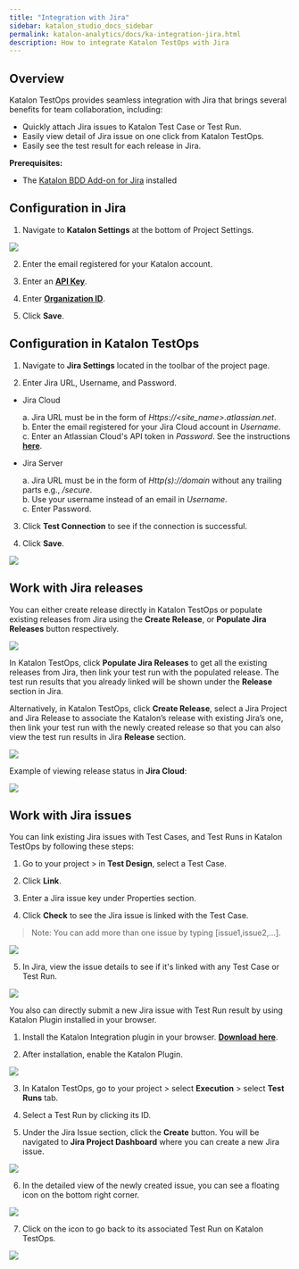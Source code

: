 ```yaml
---
title: "Integration with Jira" 
sidebar: katalon_studio_docs_sidebar
permalink: katalon-analytics/docs/ka-integration-jira.html 
description: How to integrate Katalon TestOps with Jira
---
```

## Overview

Katalon TestOps provides seamless integration with Jira that brings several benefits for team collaboration, including:
* Quickly attach Jira issues to Katalon Test Case or Test Run.
* Easily view detail of Jira issue on one click from Katalon TestOps.
* Easily see the test result for each release in Jira.

**Prerequisites:**
* The [Katalon BDD Add-on for Jira](https://docs.katalon.com/katalon-studio/docs/BDD-field-jira-cloud.html#install-and-use-katalon-bdd-custom-field-in-jira-cloud) installed 

## Configuration in Jira

1. Navigate to **Katalon Settings** at the bottom of Project Settings.

![](https://github.com/katalon-studio/docs-images/raw/master/katalon-analytics/docs/jira-ka-configure/1-jira-ka-config.png)

2. Enter the email registered for your Katalon account.

3. Enter an **[API Key](https://docs.katalon.com/katalon-analytics/docs/api-key.html)**.

4. Enter **[Organization ID](https://docs.katalon.com/katalon-analytics/docs/getting-started.html)**.

5. Click **Save**.

## Configuration in Katalon TestOps

1. Navigate to **Jira Settings** located in the toolbar of the project page.

2. Enter Jira URL, Username, and Password.

* Jira Cloud

    a. Jira URL must be in the form of _Https://<site_name>.atlassian.net_.\
    b. Enter the email registered for your Jira Cloud account in *Username*.\
    c. Enter an Atlassian Cloud's API token in *Password*. See the instructions **[here](https://confluence.atlassian.com/cloud/api-tokens-938839638.html)**.

* Jira Server

    a. Jira URL must be in the form of _Http(s)://domain_ without any trailing parts e.g., _/secure_.\
    b. Use your username instead of an email in *Username*.\
    c. Enter Password.

3. Click **Test Connection** to see if the connection is successful.

4. Click **Save**.

![](https://github.com/katalon-studio/docs-images/blob/master/katalon-analytics/docs/jira-ka-configure/2-jira-ka-config.JPG)

## Work with Jira releases

You can either create release directly in Katalon TestOps or populate existing releases from Jira using the **Create Release**, or **Populate Jira Releases** button respectively.

![](https://github.com/katalon-studio/docs-images/blob/master/katalon-analytics/docs/jira-ka-configure/ka-create-release.JPG)

In Katalon TestOps, click **Populate Jira Releases** to get all the existing releases from Jira, then link your test run with the populated release. The test run results that you already linked will be shown under the **Release** section in Jira.

Alternatively, in Katalon TestOps, click **Create Release**, select a Jira Project and Jira Release to associate the Katalon’s release with existing Jira’s one, then link your test run with the newly created release so that you can also view the test run results in Jira **Release** section.

![](https://github.com/katalon-studio/docs-images/blob/master/katalon-analytics/docs/jira-ka-configure/ka-create-release-2.JPG)

Example of viewing release status in **Jira Cloud**:

![](https://github.com/katalon-studio/docs-images/blob/master/katalon-analytics/docs/jira-ka-configure/jira-release-result-example.JPG)


## Work with Jira issues

You can link existing Jira issues with Test Cases, and Test Runs in Katalon TestOps by following these steps:

1. Go to your project > in **Test Design**, select a Test Case.

2. Click **Link**.

3. Enter a Jira issue key under Properties section.

4. Click **Check** to see the Jira issue is linked with the Test Case.

> Note: You can add more than one issue by typing [issue1,issue2,...].

![](https://github.com/katalon-studio/docs-images/blob/master/katalon-analytics/docs/jira-ka-configure/ka-link-jira-issue-with-test-case.JPG)

5. In Jira, view the issue details to see if it's linked with any Test Case or Test Run.

![](https://github.com/katalon-studio/docs-images/blob/master/katalon-analytics/docs/jira-ka-configure/jira-issue-detail-with-linked-test-case.JPG)

You also can directly submit a new Jira issue with Test Run result by using Katalon Plugin installed in your browser.

1. Install the Katalon Integration plugin in your browser. **[Download here](https://chrome.google.com/webstore/detail/katalon-integration/cechonbcopffiimhnkgghckbgipciedg)**.

2. After installation, enable the Katalon Plugin.

![](https://github.com/katalon-studio/docs-images/blob/master/katalon-analytics/docs/jira-ka-configure/katalon-plugin-installed.JPG)

3. In Katalon TestOps, go to your project > select **Execution** > select **Test Runs** tab.

4. Select a Test Run by clicking its ID.

5. Under the Jira Issue section, click the **Create** button. You will be navigated to **Jira Project Dashboard** where you can create a new Jira issue.

![](https://github.com/katalon-studio/docs-images/blob/master/katalon-analytics/docs/jira-ka-configure/ka-create-jira-issue.JPG)

6. In the detailed view of the newly created issue, you can see a floating icon on the bottom right corner.

![](https://github.com/katalon-studio/docs-images/blob/master/katalon-analytics/docs/jira-ka-configure/jira-issue-detail-with-floating-katalon-icon.JPG)

7. Click on the icon to go back to its associated Test Run on Katalon TestOps.

![](https://github.com/katalon-studio/docs-images/blob/master/katalon-analytics/docs/jira-ka-configure/ka-linked-jira-issue-with-test-execution.JPG)
